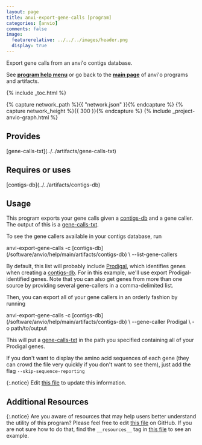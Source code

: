 ```yaml
---
layout: page
title: anvi-export-gene-calls [program]
categories: [anvio]
comments: false
image:
  featurerelative: ../../../images/header.png
  display: true
---
```


Export gene calls from an anvi&#x27;o contigs database.

See **[program help menu](../../../vignette#anvi-export-gene-calls)** or go back to the **[main page](../../)** of anvi'o programs and artifacts.


{% include _toc.html %}
<div id="svg" class="subnetwork"></div>
{% capture network_path %}{{ "network.json" }}{% endcapture %}
{% capture network_height %}{{ 300 }}{% endcapture %}
{% include _project-anvio-graph.html %}


## Provides

<p style="text-align: left" markdown="1"><span class="artifact-p">[gene-calls-txt](../../artifacts/gene-calls-txt)</span></p>

## Requires or uses

<p style="text-align: left" markdown="1"><span class="artifact-r">[contigs-db](../../artifacts/contigs-db)</span></p>

## Usage


This program exports your gene calls given a <span class="artifact-n">[contigs-db](/software/anvio/help/main/artifacts/contigs-db)</span> and a gene caller. The output of this is a <span class="artifact-n">[gene-calls-txt](/software/anvio/help/main/artifacts/gene-calls-txt)</span>. 

To see the gene callers available in your contigs database, run 

<div class="codeblock" markdown="1">
anvi&#45;export&#45;gene&#45;calls &#45;c <span class="artifact&#45;n">[contigs&#45;db](/software/anvio/help/main/artifacts/contigs&#45;db)</span> \
                       &#45;&#45;list&#45;gene&#45;callers
</div>

By default, this list will probably include [Prodigal](https://github.com/hyattpd/Prodigal), which identifies genes when creating a <span class="artifact-n">[contigs-db](/software/anvio/help/main/artifacts/contigs-db)</span>. For in this example, we'll use export Prodigal-identified genes. Note that you can also get genes from more than one source by providing several gene-callers in a comma-delimited list.  

Then, you can export all of your gene callers in an orderly fashion by running 

<div class="codeblock" markdown="1">
anvi&#45;export&#45;gene&#45;calls &#45;c <span class="artifact&#45;n">[contigs&#45;db](/software/anvio/help/main/artifacts/contigs&#45;db)</span> \
                       &#45;&#45;gene&#45;caller Prodigal \
                       &#45;o path/to/output
</div>

This will put a <span class="artifact-n">[gene-calls-txt](/software/anvio/help/main/artifacts/gene-calls-txt)</span> in the path you specified containing all of your Prodigal genes. 

If you don't want to display the amino acid sequences of each gene (they can crowd the file very quickly if you don't want to see them), just add the flag `--skip-sequence-reporting`


{:.notice}
Edit [this file](https://github.com/merenlab/anvio/tree/master/anvio/docs/programs/anvi-export-gene-calls.md) to update this information.


## Additional Resources



{:.notice}
Are you aware of resources that may help users better understand the utility of this program? Please feel free to edit [this file](https://github.com/merenlab/anvio/tree/master/bin/anvi-export-gene-calls) on GitHub. If you are not sure how to do that, find the `__resources__` tag in [this file](https://github.com/merenlab/anvio/blob/master/bin/anvi-interactive) to see an example.
